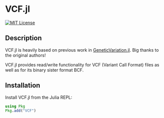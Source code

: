# VCF.jl

[![MIT License](https://img.shields.io/badge/license-MIT-green.svg?style=flat-square)](https://github.com/rasmushenningsson/VCF.jl/blob/master/LICENSE)
<!--
[![Stable documentation](https://img.shields.io/badge/docs-stable-blue.svg?style=flat-square)](https://biojulia.github.io/VCF.jl/stable)
[![Latest documentation](https://img.shields.io/badge/docs-latest-blue.svg?style=flat-square)](https://biojulia.github.io/VCF.jl/latest)
-->

## Description

VCF.jl is heavily based on previous work in [GeneticVariation.jl](https://github.com/BioJulia/GeneticVariation.jl).
Big thanks to the original authors!

VCF.jl provides read/write functionality for VCF (Variant Call Format) files as
well as for its binary sister format BCF.


## Installation

Install VCF.jl from the Julia REPL:

```julia
using Pkg
Pkg.add("VCF")
```
